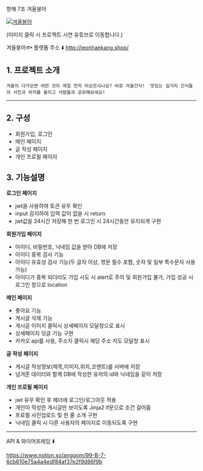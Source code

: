 항해 7조 겨울붕어


<a href="https://www.youtube.com/watch?v=6d0x4CD4_Bg" rel="nofollow"><img src="https://images.velog.io/images/zini6633/post/592fdaa0-5295-4b9d-a78e-272defccb28b/%E1%84%8C%E1%85%A6%E1%84%86%E1%85%A9%E1%86%A8_%E1%84%8B%E1%85%A5%E1%86%B9%E1%84%82%E1%85%B3%E1%86%AB_%E1%84%8B%E1%85%A1%E1%84%90%E1%85%B3%E1%84%8B%E1%85%AF%E1%84%8F%E1%85%B3.png" alt="겨울붕어" style="max-width: 100%;"></a>

(이미지 클릭 시 프로젝트 시연 유튜브로 이동합니다.)

겨울붕어🐟 플랫폼 주소 ⬇️
http://jeonhaekang.shop/

## 1. 프로젝트 소개
`겨울이 다가오면 어떤 것이 제일 먼저 떠오르시나요? 바로 겨울간식! 
맛있는 길거리 간식들의 사진과 위치를 올리고 사람들과 공유해보세요!`
***

## 2. 구성

- 회원가입, 로그인
- 메인 페이지
- 글 작성 페이지
- 개인 프로필 페이지
    
    
    
 ## 3. 기능설명
 
 **로그인 페이지**
 - jwt을 사용하여 토큰 유무 확인
 - input 감지하여 입력 값이 없을 시 return
 - jwt값을 24시간 저장해 한 번 로그인 시 24시간동안 유지되게 구현
 
 
 
**회원가입 페이지**
- 아이디, 비밀번호, 닉네임 값을 받아 DB에 저장
- 아이디 중복 검사 기능
- 아이디 유효성 검사 기능(두 글자 이상, 영문 필수 포함, 숫자 및 일부 특수문자 사용가능)
- 아이디가 중복 되더라도 가입 시도 시 alert로 주의 및 회원가입 불가, 가입 성공 시 로그인 창으로 location

**메인 페이지**
- 좋아요 기능
- 게시글 삭제 기능
- 게시글 이미지 클릭시 상세페이지 모달창으로 표시
- 상세페이지 덧글 기능 구현
- 카카오 api를 사용, 주소지 클릭시 해당 주소 지도 모달창 표시

**글 작성 페이지**
- 게시글 작성정보(제목,이미지,위치,코멘트)를 서버에 저장
- 넘겨준 데이터와 함께 DB에 작성한 유저의 id와 닉네임을 같이 저장

**개인 프로필 페이지**
- jwt 유무 확인 후 헤더에 로그인/로그아웃 적용
- 개인이 작성한 게시글만 보이도록 Jinja2 if문으로 조건 걸어줌
- 프로필 사진업로드 및 한 줄 소개 구현
- 닉네임 클릭 시 다른 사용자의 페이지로 이동되도록 구현

***

API & 와이어프레임 ⬇️

https://www.notion.so/anggom/99-B-7-6cb610e75a4a4edf84af37e2f9d86f9b

